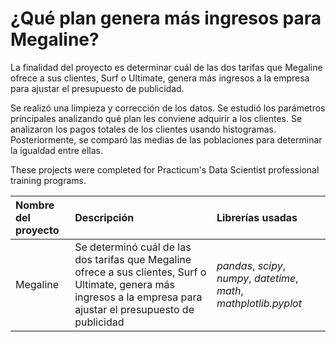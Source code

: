 # ¿Qué plan genera más ingresos para Megaline?


La finalidad del proyecto es determinar cuál de las dos tarifas que Megaline ofrece a sus clientes, Surf o Ultimate, genera más ingresos a la empresa para ajustar el presupuesto de publicidad.

Se realizó una limpieza y corrección de los datos. Se estudió los parámetros principales analizando qué plan les conviene adquirir a los clientes. Se analizaron los pagos totales de los clientes usando histogramas. Posteriormente, se comparó las medias de las poblaciones para determinar la igualdad entre ellas.

These projects were completed for Practicum's Data Scientist professional training programs.

| Nombre del proyecto | Descripción | Librerías usadas| 
| :---------------------- | :---------------------- | :---------------------- |
| Megaline| Se determinó cuál de las dos tarifas que Megaline ofrece a sus clientes, Surf o Ultimate, genera más ingresos a la empresa para ajustar el presupuesto de publicidad | *pandas*, *scipy*, *numpy*, *datetime*, *math*, *mathplotlib.pyplot*|
